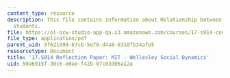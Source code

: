 ```yaml
---
content_type: resource
description: This file contains information about Relationship between MIT and Wellesley
  students.
file: https://ol-ocw-studio-app-qa.s3.amazonaws.com/courses/17-s914-conversations-you-cant-have-on-campus-race-ethnicity-gender-and-identity-spring-2012/50a6915f30c6e0aef42b07c03d06a12a_MIT17_S914S12_mitwell2.pdf
file_type: application/pdf
parent_uid: 9f62199d-67cb-5e70-d4a8-6310fb34afe5
resourcetype: Document
title: '17.S914 Reflection Paper: MIT - Wellesley Social Dynamics'
uid: 50a6915f-30c6-e0ae-f42b-07c03d06a12a
---
```

